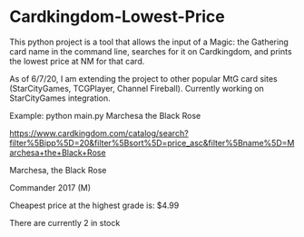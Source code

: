 # Cardkingdom-Lowest-Price
This python project is a tool that allows the input of a Magic: the Gathering card name in the command line, searches for it on Cardkingdom, and prints the lowest price at NM for that card.

As of 6/7/20, I am extending the project to other popular MtG card sites (StarCityGames, TCGPlayer, Channel Fireball). Currently working on StarCityGames integration.


Example:
  python main.py Marchesa the Black Rose
  
  https://www.cardkingdom.com/catalog/search?filter%5Bipp%5D=20&filter%5Bsort%5D=price_asc&filter%5Bname%5D=Marchesa+the+Black+Rose
  
  Marchesa, the Black Rose
  
  Commander 2017 (M)
  
  Cheapest price at the highest grade is:  $4.99
  
  There are currently 2 in stock
